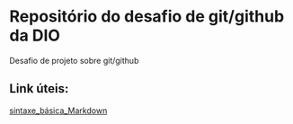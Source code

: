 # Repositório do desafio de git/github da DIO 
Desafio de projeto sobre git/github
## Link úteis: 
[sintaxe_básica_Markdown](https://www.markdownguide.org/)
